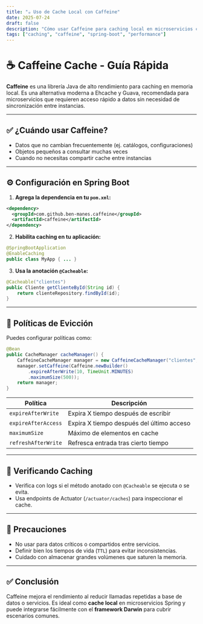 ```yaml
---
title: "☕ Uso de Cache Local con Caffeine"
date: 2025-07-24
draft: false
description: "Cómo usar Caffeine para caching local en microservicios con Spring Boot y el framework Darwin."
tags: ["caching", "caffeine", "spring-boot", "performance"]
---
```


# ☕ Caffeine Cache - Guía Rápida

**Caffeine** es una librería Java de alto rendimiento para caching en memoria local. Es una alternativa moderna a Ehcache y Guava, recomendada para microservicios que requieren acceso rápido a datos sin necesidad de sincronización entre instancias.

---

## ✅ ¿Cuándo usar Caffeine?

- Datos que no cambian frecuentemente (ej. catálogos, configuraciones)
- Objetos pequeños a consultar muchas veces
- Cuando no necesitas compartir cache entre instancias

---

## ⚙️ Configuración en Spring Boot

1. **Agrega la dependencia en tu `pom.xml`:**

```xml
<dependency>
  <groupId>com.github.ben-manes.caffeine</groupId>
  <artifactId>caffeine</artifactId>
</dependency>
```

2. **Habilita caching en tu aplicación:**

```java
@SpringBootApplication
@EnableCaching
public class MyApp { ... }
```

3. **Usa la anotación `@Cacheable`:**

```java
@Cacheable("clientes")
public Cliente getClienteById(String id) {
    return clienteRepository.findById(id);
}
```

---

## 🧠 Políticas de Evicción

Puedes configurar políticas como:

```java
@Bean
public CacheManager cacheManager() {
    CaffeineCacheManager manager = new CaffeineCacheManager("clientes", "productos");
    manager.setCaffeine(Caffeine.newBuilder()
        .expireAfterWrite(10, TimeUnit.MINUTES)
        .maximumSize(500));
    return manager;
}
```

| Política               | Descripción                                      |
|------------------------|--------------------------------------------------|
| `expireAfterWrite`     | Expira X tiempo después de escribir              |
| `expireAfterAccess`    | Expira X tiempo después del último acceso        |
| `maximumSize`          | Máximo de elementos en cache                     |
| `refreshAfterWrite`    | Refresca entrada tras cierto tiempo              |

---

## 🧪 Verificando Caching

- Verifica con logs si el método anotado con `@Cacheable` se ejecuta o se evita.
- Usa endpoints de Actuator (`/actuator/caches`) para inspeccionar el cache.

---

## 🚫 Precauciones

- No usar para datos críticos o compartidos entre servicios.
- Definir bien los tiempos de vida (`TTL`) para evitar inconsistencias.
- Cuidado con almacenar grandes volúmenes que saturen la memoria.

---

## ✅ Conclusión

Caffeine mejora el rendimiento al reducir llamadas repetidas a base de datos o servicios. Es ideal como **cache local** en microservicios Spring y puede integrarse fácilmente con el **framework Darwin** para cubrir escenarios comunes.


